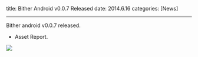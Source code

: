title: Bither Android v0.0.7 Released
date: 2014.6.16
categories: [News]

---

Bither android v0.0.7 released.

<!-- more -->

* Asset Report.

![](/bither-site/images/news/bither-android-release-0.0.7.png)